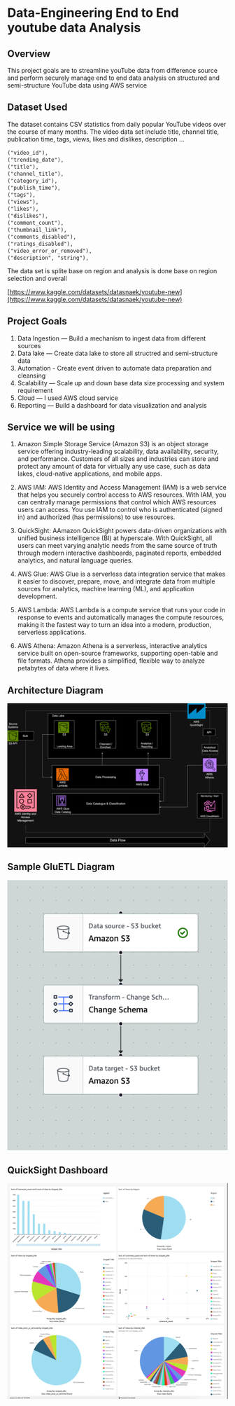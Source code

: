 # Data-Engineering End to End youtube data Analysis

## Overview
This project goals are to streamline youTube data from difference source and perform securely manage end to end data analysis on structured and semi-structure YouTube data using AWS service

## Dataset Used
The dataset contains CSV statistics from daily popular YouTube videos over the course of many months. The video data set include title, channel title, publication time, tags, views, likes and dislikes, description ... 

    ("video_id"),
    ("trending_date"),
    ("title"),
    ("channel_title"),
    ("category_id"),
    ("publish_time"),
    ("tags"),
    ("views"),
    ("likes"),
    ("dislikes"),
    ("comment_count"),
    ("thumbnail_link"),
    ("comments_disabled"),
    ("ratings_disabled"),
    ("video_error_or_removed"),
    ("description", "string"),
The data set is splite base on region and analysis is done base on region selection and overall 

[https://www.kaggle.com/datasets/datasnaek/youtube-new](https://www.kaggle.com/datasets/datasnaek/youtube-new)

## Project Goals
1. Data Ingestion — Build a mechanism to ingest data from different sources
2. Data lake — Create data lake to store all structred and semi-structure data 
3. Automation - Create event driven to automate data preparation and cleansing 
4. Scalability — Scale up and down base data size processing and system requirement 
5. Cloud — I used AWS cloud service 
6. Reporting — Build a dashboard for data visualization and analysis 

## Service we will be using
1. Amazon Simple Storage Service (Amazon S3) is an object storage service offering industry-leading scalability, data availability, security, and performance. Customers of all sizes and industries can store and protect any amount of data for virtually any use case, such as data lakes, cloud-native applications, and mobile apps.

2. AWS IAM: AWS Identity and Access Management (IAM) is a web service that helps you securely control access to AWS resources. With IAM, you can centrally manage permissions that control which AWS resources users can access. You use IAM to control who is authenticated (signed in) and authorized (has permissions) to use resources.

3. QuickSight: AAmazon QuickSight powers data-driven organizations with unified business intelligence (BI) at hyperscale. With QuickSight, all users can meet varying analytic needs from the same source of truth through modern interactive dashboards, paginated reports, embedded analytics, and natural language queries.

4. AWS Glue: AWS Glue is a serverless data integration service that makes it easier to discover, prepare, move, and integrate data from multiple sources for analytics, machine learning (ML), and application development.

5. AWS Lambda: AWS Lambda is a compute service that runs your code in response to events and automatically manages the compute resources, making it the fastest way to turn an idea into a modern, production, serverless applications.

6. AWS Athena: Amazon Athena is a serverless, interactive analytics service built on open-source frameworks, supporting open-table and file formats. Athena provides a simplified, flexible way to analyze petabytes of data where it lives.

## Architecture Diagram
<img src="EndToEndYoutubeDataAnalysis/aws.drawio.png">

## Sample GluETL Diagram
<img src="EndToEndYoutubeDataAnalysis/GlueETL.png">

## QuickSight Dashboard
<img src="EndToEndYoutubeDataAnalysis/youtubeData.png">
